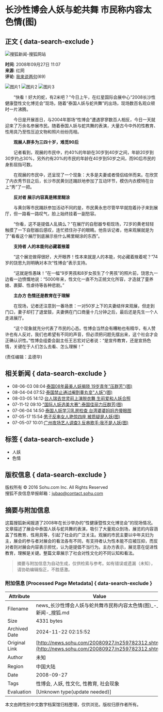 # 长沙性博会人妖与蛇共舞 市民称内容太色情(图)

## 正文 { data-search-exclude }


![搜狐新闻-搜狐网站](https://images.sohu.com/uiue/sohu_logo/2006/news_logo3.gif)

**时间**: 2008年09月27日 11:07  
**来源**: 红网  
**评论**: [我来说两句](https://comment2.news.sohu.com/viewcomments.action?id=259782312)(69)

![图片1](https://photocdn.sohu.com/20081229/Img247341240.gif)
![图片2](https://photocdn.sohu.com/20080927/Img259782313.jpg)
![图片3](https://photocdn.sohu.com/20080927/Img259782314.jpg)

　　“快看！好大的蛇，有2米吧？”今日上午，在红星国际会展中心“2008长沙性健康暨性文化博览会”现场，随着“泰国人妖与蛇共舞”的出场，现场数百名观众顿时一片沸腾。

　　今日是开展首日，与2004年那场“性博会”遭遇寥寥数百人相反，今日一天就迎来了万余名参展市民。随着泰国人妖与蛇共舞的表演，大量古今中外的性教育、性用具乃至性压迫文物和照片纷纷亮相。

　　**观展人群多为三四十岁，难觅90后**

　　记者看到，观展的市民中，约40%的年龄在30岁到40岁之间，年龄20岁到30岁约占30%，另外约有20%的市民的年龄在40岁到50岁之间，而90后市民的身影屈指可数。

　　在观展的市民中，还呈现了一个现象：大多是夫妻或者情侣结伴而来。在欣赏了内衣秀节目之后，长沙市民黄剑还踊跃地参加了互动环节，模仿内衣模特在台上“秀”了一把。

　　**反对者 展示内容真是稀里糊涂**

　　与黄剑等市民踊跃参加活动不同的是，市民黄永忠尽管早早就抱着孙子来到展厅，但一路看一路叹气，脸上始终挂着一副愁容。

　　“你看，这不是提倡人乱搞么？”在展厅的自慰器专柜现场，72岁的黄老轻轻触摸了一下自慰器后感叹，连忙捂住孙子的眼睛。他告诉记者，他来观展就是为了“看看这个展厅到底展示些什么稀里糊涂的东西”。

　　**支持者 人的本能何必藏着掖着**

　　“这个展览做得很好，大开眼界！性本来就是人的本能，何必藏着掖着呢？”74岁的饶思九则明确对本次“性博会”表示支持。

　　“这就是性愚昧！”在一幅“9岁男孩和8岁女孩生了个男孩”的照片前，饶思九一边看一边愤慨地说：“5000年来，性文化一直不为正统文化所容，才造就了童养媳、裹脚、性虐待等各种悲剧。”

　　**主办方 色情还是教育在于理解**

　　在现场，记者还注意到一番场景：一对50岁上下的夫妻结伴来观展，但走到门口，妻子却打了退堂鼓，夫妻俩在门口商量十几分钟之后，最后还是先生一个人走进展厅。

　　“这个现象就充分代表了市民的心态。性博会当然会有糟粕也有精华，有人赞许也有人反对，我们也希望有不同的声音，但必须把问题先摆出来，这个社会才会正确认识性。”性博会组委会副主任王志宏对记者说：“是宣传教育，还是宣扬色情，关键在于人们怎么去看、怎么理解！”

(责任编辑：孟德华)

## 相关新闻 { data-search-exclude }

-   08-06-03 08:04·[泰国08年最美人妖揭晓 19岁青年"压群芳"(图)](https://news.sohu.com/20080603/n257241820.shtml)
-   08-04-04 07:52·[泰国禁止通过阉割睾丸变"人妖"(图)](https://news.sohu.com/20080404/n256096771.shtml)
-   08-03-05 14:12·[台人瑞去世灵前上演脱衣舞 生前爱和人妖合照](https://news.sohu.com/20080305/n255543449.shtml)
-   07-11-12 09:10·["国际人妖选美大赛":泰国佳丽力压群芳(图)](https://news.sohu.com/20071112/n253191517_2.shtml)
-   07-06-04 14:50·[泰国人妖学习乳房检查 台湾婆婆妈妈齐傻眼图](https://news.sohu.com/20070604/n250386093.shtml)
-   07-05-17 15:54·[男子反串女人艳惊四座 被质疑是人妖(图)](https://news.sohu.com/20070517/n250078908.shtml)
-   07-05-07 10:01·[广州夜场艺人调查3 反串歌手:我不是人妖(图)](https://news.sohu.com/20070507/n249874500.shtml)

## 标签 { data-search-exclude }

- 人妖 
- 色情 

## 版权信息 { data-search-exclude }

版权所有 © 2016 Sohu.com Inc. All Rights Reserved  
搜狐不良信息举报邮箱：[jubao@contact.sohu.com](mailto:jubao@contact.sohu.com)

## 摘要与附加信息

<!-- tcd_abstract -->
这篇搜狐新闻报道了2008年在长沙举办的“性健康暨性文化博览会”的现场情况。文章描述了展会中泰国人妖与蛇共舞的表演，吸引了大量观众到场，展览的内容涵盖了性教育、性用具等，引起了社会的广泛关注。观展的市民主要以中年夫妇为主，展会的参与者对展会的看法各有不同，有支持者认为性本能不应被压抑，而反对者则对展会内容表示担忧，认为是提倡不当行为。主办方表示，展览意在促进性教育，理解是关键。整篇文章展示了社会对性文化的不同认知和看法。
<!-- tcd_abstract_end -->

> 摘要与附加信息为自动生成，仅供检索与参考。如有错误或遗漏（未知），请协助编辑指正，不胜感激。

### 附加信息 [Processed Page Metadata] { data-search-exclude }

| Attribute       | Value                                  |
|-----------------|----------------------------------------|
| Filename        | news_长沙性博会人妖与蛇共舞市民称内容太色情(图)_-_新闻-_搜狐.md                             |
| Size            | 4331 bytes                           |
| Archived Date   | 2024-11-22 02:15:52                             |
| Original Link   | [http://news.sohu.com/20080927/n259782312.shtml](http://news.sohu.com/20080927/n259782312.shtml)                       |
| Author          | 未知                               |
| Region          | 中国大陆                               |
| Date            | 2008-09-27                                 |
| Tags            | 性博会, 人妖, 性文化, 性教育, 社会现象                                 |
| Evaluation            | [Unknown type(update needed)]                                 |
<!-- tcd_table_end -->

本文由跨性别中文数字档案馆归档整理，仅供浏览。版权归原作者所有。
